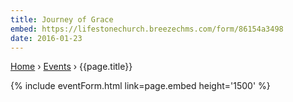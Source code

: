 ```yaml
---
title: Journey of Grace
embed: https://lifestonechurch.breezechms.com/form/86154a3498
date: 2016-01-23
---
```


<p id="breadcrumbs">
  <a href="{{ site.baseurl }}/">Home</a> &rsaquo; <a href="{{ site.baseurl }}/events/">Events</a> &rsaquo; {{page.title}}
</p>

{% include eventForm.html link=page.embed height='1500' %}
